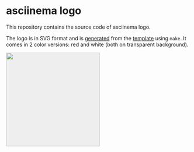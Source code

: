 # asciinema logo

This repository contains the source code of asciinema logo.

The logo is in SVG format and is [generated](gen.rb) from the
[template](logo.erb.svg) using `make`. It comes in 2 color versions: red and
white (both on transparent background).

<img src="https://cdn.jsdelivr.net/gh/asciinema/asciinema-logo@master/logo-red.svg" width="256" height="256" style="background-color: #eee" />
